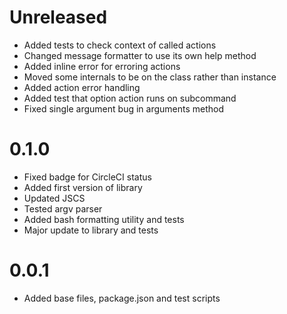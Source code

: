 # Unreleased

- Added tests to check context of called actions
- Changed message formatter to use its own help method
- Added inline error for erroring actions
- Moved some internals to be on the class rather than instance
- Added action error handling
- Added test that option action runs on subcommand
- Fixed single argument bug in arguments method

# 0.1.0

- Fixed badge for CircleCI status
- Added first version of library
- Updated JSCS
- Tested argv parser
- Added bash formatting utility and tests
- Major update to library and tests

# 0.0.1

- Added base files, package.json and test scripts
